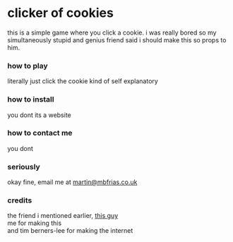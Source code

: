 # clicker of cookies

this is a simple game where you click a cookie. i was really bored so my simultaneously stupid and genius friend said i should make this so props to him. 

### how to play

literally just click the cookie kind of self explanatory

### how to install

you dont its a website

### how to contact me

you dont

### seriously
okay fine, email me at [martin@mbfrias.co.uk](mailto:martin@mbfrias.co.uk)

### credits
the friend i mentioned earlier, [this guy](https://twitter.com/CarlanToons)<br>
me for making this<br>
and tim berners-lee for making the internet

